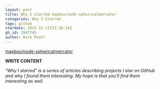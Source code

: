 ```yaml
---
layout: post
title: Why I starred mapbox/node-sphericalmercator
categories: Why-I-Starred
tags: github
stardate: 2015-11-11T23:36:18Z
gh_id: 1947745
author: Nick Peihl
---
```


[mapbox/node-sphericalmercator](star.repo.html_url)

**WRITE CONTENT**

*"Why I starred" is a series of articles describing projects I star on GitHub and why I found them interesting. My hope is that you'll find them interesting as well.*

